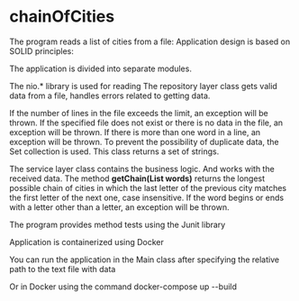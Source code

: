 # chainOfCities

The program reads a list of cities from a file:
Application design is based on SOLID principles:

The application is divided into separate modules.

The nio.* library is used for reading
The repository layer class gets valid data from a file,
handles errors related to getting data.

If the number of lines in the file exceeds the limit, an exception will be thrown.
If the specified file does not exist or there is no data in the file, an exception will be thrown.
If there is more than one word in a line, an exception will be thrown.
To prevent the possibility of duplicate data, the Set collection is used.
This class returns a set of strings.

The service layer class contains the business logic. And works with the received data.
The method **getChain(List<String> words)** 
returns the longest possible chain of cities in which the last letter of 
the previous city matches the first letter of the next one, case insensitive.
If the word begins or ends with a letter other than a letter, an exception will be thrown.

The program provides method tests using the Junit library

Application is containerized using Docker

You can run the application in the Main class
after specifying the relative path to the text file with data

Or in Docker using the command
    docker-compose up --build